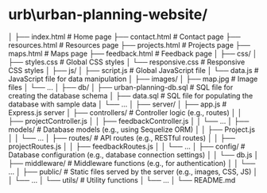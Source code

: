 # urb\urban-planning-website/
│
├── index.html            # Home page
├── contact.html          # Contact page
├── resources.html        # Resources page
├── projects.html         # Projects page
├── maps.html             # Maps page
├── feedback.html         # Feedback page
│
├── css/
│   ├── styles.css        # Global CSS styles
│   └── responsive.css    # Responsive CSS styles
│
├── js/
│   ├── script.js         # Global JavaScript file
│   └── data.js           # JavaScript file for data manipulation
│
├── images/
│   ├── map.jpg           # Image files
│   └── ...
│
├── db/
│   ├── urban-planning-db.sql   # SQL file for creating the database schema
│   ├── data.sql          # SQL file for populating the database with sample data
│   └── ...
│
├── server/
│   ├── app.js            # Express.js server
│   ├── controllers/      # Controller logic (e.g., routes)
│   │   ├── projectController.js
│   │   ├── feedbackController.js
│   │   └── ...
│   ├── models/           # Database models (e.g., using Sequelize ORM)
│   │   ├── Project.js
│   │   └── ...
│   ├── routes/           # API routes (e.g., RESTful routes)
│   │   ├── projectRoutes.js
│   │   ├── feedbackRoutes.js
│   │   └── ...
│   ├── config/           # Database configuration (e.g., database connection settings)
│   │   └── db.js
│   ├── middleware/       # Middleware functions (e.g., for authentication)
│   │   └── ...
│   ├── public/           # Static files served by the server (e.g., images, CSS, JS)
│   │   └── ...
│   └── utils/            # Utility functions
│       └── ...
│
└── README.md
